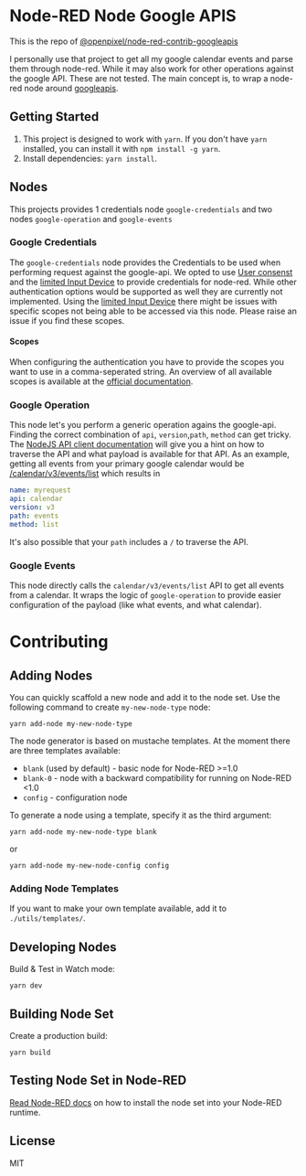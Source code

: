 # Node-RED Node Google APIS

This is the repo of [@openpixel/node-red-contrib-googleapis](https://www.npmjs.com/package/@openpixel/node-red-contrib-googleapis)

I personally use that project to get all my google calendar events and parse them through node-red. While it may also work for other operations against the google API. These are not tested.
The main concept is, to wrap a node-red node around [googleapis](https://www.npmjs.com/package/googleapis).

## Getting Started

1. This project is designed to work with `yarn`. If you don't have `yarn` installed, you can install it with `npm install -g yarn`.
2. Install dependencies: `yarn install`.

## Nodes

This projects provides 1 credentials node `google-credentials` and two nodes `google-operation` and `google-events` 


### Google Credentials
The `google-credentials` node provides the Credentials to be used when performing request against the google-api. We opted to use [User consenst](https://support.google.com/googleapi/answer/6158849?hl=en&ref_topic=7013279#zippy=%2Cuser-consent) and the [limited Input Device](https://developers.google.com/identity/protocols/oauth2/limited-input-device) to provide credentials for node-red. While other authentication options would be supported as well they are currently not implemented. Using the [limited Input Device](https://developers.google.com/identity/protocols/oauth2/limited-input-device) there might be issues with specific scopes not being able to be accessed via this node. Please raise an issue if you find these scopes.

#### Scopes
When configuring the authentication you have to provide the scopes you want to use in a comma-seperated string. An overview of all available scopes is available at the [official documentation](https://developers.google.com/identity/protocols/oauth2/scopes).

### Google Operation

This node let's you perform a generic operation agains the google-api. Finding the correct combination of  `api`, `version`,`path`, `method` can get tricky. The [NodeJS API client documentation](https://googleapis.dev/nodejs/googleapis/latest/) will give you a hint on how to traverse the API and what payload is available for that API. 
As an example, getting all events from your primary google calendar would be [/calendar/v3/events/list](https://googleapis.dev/nodejs/googleapis/latest/calendar/classes/Resource$Events.html#list) which results in

```yaml
name: myrequest
api: calendar
version: v3
path: events
method: list
```

It's also possible that your `path` includes a `/` to traverse the API.

### Google Events
This node directly calls the `calendar/v3/events/list` API to get all events from a calendar. It wraps the logic of `google-operation` to provide easier configuration of the payload (like what events, and what calendar).

# Contributing
## Adding Nodes

You can quickly scaffold a new node and add it to the node set. Use the following command to create `my-new-node-type` node:

```
yarn add-node my-new-node-type
```

The node generator is based on mustache templates. At the moment there are three templates available:

- `blank` (used by default) - basic node for Node-RED >=1.0
- `blank-0` - node with a backward compatibility for running on Node-RED <1.0
- `config` - configuration node

To generate a node using a template, specify it as the third argument:

```
yarn add-node my-new-node-type blank
```

or

```
yarn add-node my-new-node-config config
```

### Adding Node Templates

If you want to make your own template available, add it to `./utils/templates/`.

## Developing Nodes

Build & Test in Watch mode:

```
yarn dev
```

## Building Node Set

Create a production build:

```
yarn build
```
## Testing Node Set in Node-RED

[Read Node-RED docs](https://nodered.org/docs/creating-nodes/first-node#testing-your-node-in-node-red) on how to install the node set into your Node-RED runtime.

## License
MIT
